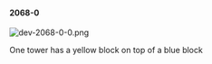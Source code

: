 #### 2068-0
![dev-2068-0-0.png](https://github.com/lil-lab/nlvr/raw/master/nlvr/dev/images/0/dev-2068-0-0.png "dev-2068-0-0.png")

One tower has a yellow block on top of a blue block